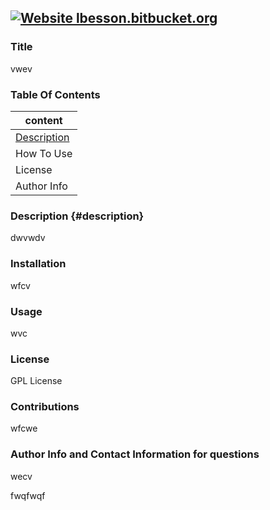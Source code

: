 ##   [![Website lbesson.bitbucket.org](https://img.shields.io/website-up-down-green-red/http/lbesson.bitbucket.org.svg)](http://lbesson.bitbucket.org/)  

### Title

vwev
    
    
### Table Of Contents

|  content  | 
|  -------  |
|[Description](#description)|
|How To Use|
|License|
|Author Info|

     
    
    
### Description {#description}

dwvwdv
    
    
### Installation

wfcv
    
    
 ### Usage

wvc
    
    
 ### License

GPL License
    
    
 ### Contributions

 wfcwe 
    
     
### Author Info and Contact Information for questions

wecv

fwqfwqf


     